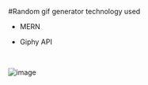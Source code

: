 #Random gif generator 
technology used
- MERN
- Giphy API

  <br>
![image](https://github.com/anandkishorgupta/gif-generator/assets/85511831/59a7dd7f-4a5d-49c4-9207-922d2e080f1a)
